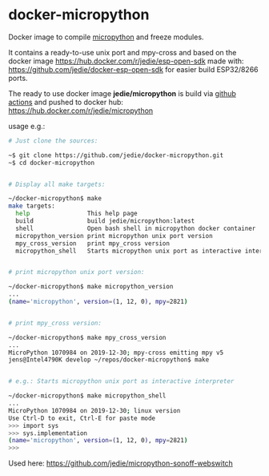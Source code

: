 # docker-micropython

Docker image to compile [micropython](https://github.com/micropython/micropython) and freeze modules.

It contains a ready-to-use unix port and mpy-cross and based on the docker image https://hub.docker.com/r/jedie/esp-open-sdk made with: https://github.com/jedie/docker-esp-open-sdk for easier build ESP32/8266 ports.

The ready to use docker image **jedie/micropython** is build via [github actions](https://github.com/jedie/docker-micropython/actions) and pushed to docker hub: https://hub.docker.com/r/jedie/micropython

usage e.g.:
```bash
# Just clone the sources:

~$ git clone https://github.com/jedie/docker-micropython.git
~$ cd docker-micropython


# Display all make targets:

~/docker-micropython$ make
make targets:
  help                This help page
  build               build jedie/micropython:latest
  shell               Open bash shell in micropython docker container
  micropython_version print micropython unix port version
  mpy_cross_version   print mpy_cross version
  micropython_shell   Starts micropython unix port as interactive interpreter


# print micropython unix port version:

~/docker-micropython$ make micropython_version 
...
(name='micropython', version=(1, 12, 0), mpy=2821)


# print mpy_cross version:

~/docker-micropython$ make mpy_cross_version 
...
MicroPython 1070984 on 2019-12-30; mpy-cross emitting mpy v5
jens@Intel4790K develop ~/repos/docker-micropython$ make


# e.g.: Starts micropython unix port as interactive interpreter

~/docker-micropython$ make micropython_shell
...
MicroPython 1070984 on 2019-12-30; linux version
Use Ctrl-D to exit, Ctrl-E for paste mode
>>> import sys
>>> sys.implementation
(name='micropython', version=(1, 12, 0), mpy=2821)
>>>
```

Used here: https://github.com/jedie/micropython-sonoff-webswitch
